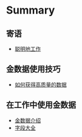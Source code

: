 # Summary

## 寄语
* [聪明地工作](README.md)

## 金数据使用技巧
* [如何获得高质量的数据](如何获得高质量的数据.md)

## 在工作中使用金数据
* [金数据介绍](金数据介绍.md)
* [字段大全](字段大全.md)

